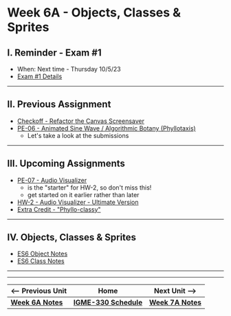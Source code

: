 # Week 6A - Objects, Classes & Sprites

## I. Reminder - Exam #1
- When: Next time - Thursday 10/5/23
- [Exam #1 Details](../notes/exam-1-details.md)

---

## II. Previous Assignment
- [Checkoff - Refactor the Canvas Screensaver](../checkoffs/refactor-screensaver.md)
- [PE-06 - Animated Sine Wave / Algorithmic Botany (Phyllotaxis)](../pe/pe-06.md)
  - Let's take a look at the submissions

---

## III. Upcoming Assignments
- [PE-07 - Audio Visualizer](../pe/pe-07.md)
  - is the "starter" for HW-2, so don't miss this!
  - get started on it earlier rather than later
- [HW-2 - Audio Visualizer - Ultimate Version](../hw/hw-2.md)
- [Extra Credit - "Phyllo-classy"](../extracredit/phyllo-classy.md)

---

## IV. Objects, Classes & Sprites
- [ES6 Object Notes](../notes/object-notes.md)
- [ES6 Class Notes](../notes/es6-class-notes.md)

---
---

| <-- Previous Unit | Home | Next Unit -->
| --- | --- | --- 
| [**Week 6A Notes**](06A.md)  |  [**IGME-330 Schedule**](../schedule.md) | [**Week 7A Notes**](07A.md)
